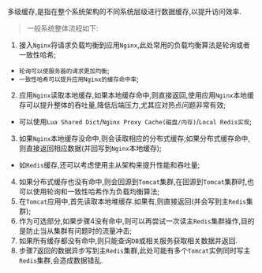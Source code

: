 多级缓存,是指在整个系统架构的不同系统层级进行数据缓存,以提升访问效率.

>一般系统整体流程如下:
1. 接入`Nginx`将请求负载均衡到应用`Nginx`,此处常用的负载均衡算法是轮询或者一致性哈希;
  + `轮询可以使服务器的请求更加均衡`;
  + `一致性哈希可以提升应用Nginx的缓存命中率`;
2. 应用`Nginx`读取本地缓存,如果本地缓存命中,则直接返回,使用应用`Nginx`本地缓存可以提升整体的吞吐量,降低后端压力,尤其应对热点问题非常有效;
  + 可以使用`Lua Shared Dict`/`Nginx Proxy Cache(磁盘/内存)`/`Local Redis实现`;
3. 如果`Nginx`本地缓存没命中,则会读取相应的分布式缓存;如果分布式缓存命中,则直接返回相应数据(并回写到`Nginx`本地缓存);
  + 如`Redis`缓存,还可以考虑使用主从架构来提升性能和吞吐量;
4. 如果分布式缓存也没有命中,则会回源到`Tomcat`集群,在回源到`Tomcat`集群时,也可以使用轮询和一致性哈希作为负载均衡算法;
5. 在`Tomcat`应用中,首先读取本地堆缓存.如果有,则直接返回(并会写到主`Redis`集群);
6. 作为可选部分,如果步骤4没有命中,则可以再尝试一次读主`Redis`集群操作,目的是防止当从集群有问题时的流量冲击;
7. 如果所有缓存都没有命中,则只能查询`DB`或相关服务获取相关数据并返回.
8. 步骤7返回的数据异步写到主`Redis`集群,此处可能有多个`Tomcat`实例同时写主`Redis`集群,会造成数据错乱.

